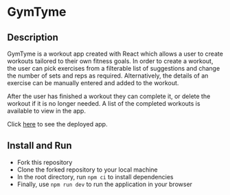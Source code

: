 # GymTyme

## Description

GymTyme is a workout app created with React which allows a user to create workouts tailored to their own fitness goals. In order to create a workout, the user can pick exercises from a filterable list of suggestions and change the number of sets and reps as required. Alternatively, the details of an exercise can be manually entered and added to the workout.

After the user has finished a workout they can complete it, or delete the workout if it is no longer needed. A list of the completed workouts is available to view in the app.

Click [here](https://gymtyme.netlify.app/) to see the deployed app. 

## Install and Run

- Fork this repository
- Clone the forked repository to your local machine
- In the root directory, run `npm ci` to install dependencies
- Finally, use `npm run dev` to run the application in your browser
